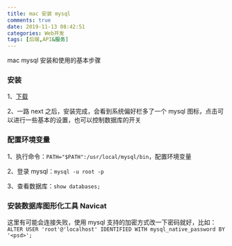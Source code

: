 ```yaml
---
title: mac 安装 mysql
comments: true
date: 2019-11-13 08:42:51
categories: Web开发
tags: [后端,API&服务]
---
```


mac mysql 安装和使用的基本步骤

<!--more-->

### 安装

1、[下载](https://dev.mysql.com/downloads/mysql/)

2、一路 next 之后，安装完成，会看到系统偏好栏多了一个 mysql 图标，点击可以进行一些基本的设置，也可以控制数据库的开关

### 配置环境变量

1、执行命令：`PATH="$PATH":/usr/local/mysql/bin`，配置环境变量

2、登录 mysql：`mysql -u root -p`

3、查看数据库：`show databases;`

### 安装数据库图形化工具 Navicat

这里有可能会连接失败，使用 mysql 支持的加密方式改一下密码就好，比如：`ALTER USER 'root'@'localhost' IDENTIFIED WITH mysql_native_password BY '<psd>';`
